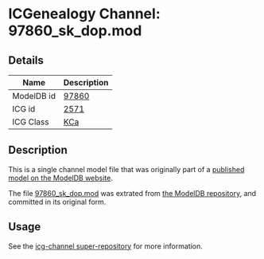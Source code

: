 # ICGenealogy Channel: 97860\_sk\_dop.mod

## Details

Name | Description
---- | -----------
ModelDB id | [97860](http://senselab.med.yale.edu/ModelDB/ShowModel.cshtml?model=97860)
ICG id | [2571](http://icg.neurotheory.ox.ac.uk/channels/5/2571)
ICG Class | [KCa](http://icg.neurotheory.ox.ac.uk/channels/5)

## Description

This is a single channel model file that was originally part of a [published model on the ModelDB website](http://senselab.med.yale.edu/mModelDB/ShowModel.cshtml?model=97860).

The file [97860\_sk\_dop.mod](97860_sk_dop.mod) was extrated from [the ModelDB repository](http://senselab.med.yale.edu/ModelDB/ShowModel.cshtml?model=97860), and committed in its original form.

## Usage

See the [icg-channel super-repository](https://github.com/icgenealogy/icg-channels) for more information.